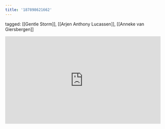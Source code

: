 ```yaml
---
title: '187898621662'
---
```

tagged: [[Gentle Storm]], [[Arjen Anthony Lucassen]], [[Anneke van Giersbergen]]
<iframe allow="accelerometer; autoplay; clipboard-write; encrypted-media; gyroscope; picture-in-picture" allowfullscreen="" frameborder="0" height="281" id="youtube_iframe" src="https://www.youtube.com/embed/2q2Wx5H6wkg?feature=oembed&amp;enablejsapi=1&amp;origin=https://safe.txmblr.com&amp;wmode=opaque" width="500"></iframe>